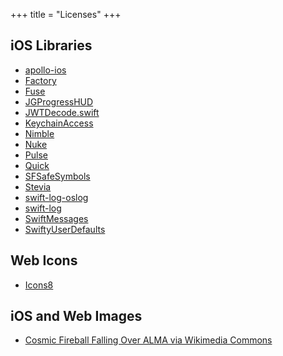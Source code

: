 +++
title = "Licenses"
+++

## iOS Libraries

- [apollo-ios](https://github.com/apollographql/apollo-ios)
- [Factory](https://github.com/hmlongco/Factory)
- [Fuse](https://github.com/krisk/fuse-swift)
- [JGProgressHUD](https://github.com/JonasGessner/JGProgressHUD)
- [JWTDecode.swift](https://github.com/auth0/JWTDecode.swift)
- [KeychainAccess](https://github.com/kishikawakatsumi/KeychainAccess)
- [Nimble](https://github.com/Quick/Nimble)
- [Nuke](https://github.com/kean/Nuke)
- [Pulse](https://github.com/kean/Pulse)
- [Quick](https://github.com/Quick/Quick)
- [SFSafeSymbols](https://github.com/piknotech/SFSafeSymbols)
- [Stevia](https://github.com/freshOS/Stevia)
- [swift-log-oslog](https://github.com/chrisaljoudi/swift-log-oslog)
- [swift-log](https://github.com/apple/swift-log)
- [SwiftMessages](https://github.com/SwiftKickMobile/SwiftMessages)
- [SwiftyUserDefaults](https://github.com/sunshinejr/SwiftyUserDefaults)

## Web Icons

- [Icons8](https://icons8.com)

## iOS and Web Images

- [Cosmic Fireball Falling Over ALMA via Wikimedia Commons](https://commons.wikimedia.org/wiki/File:Cosmic_Fireball_Falling_Over_ALMA.jpg)
